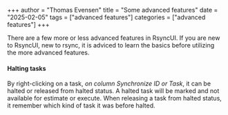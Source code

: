 +++
author = "Thomas Evensen"
title = "Some advanced features"
date = "2025-02-05"
tags = ["advanced features"]
categories = ["advanced features"]
+++

There are a few more or less advanced features in RsyncUI. If you are new to RsyncUI, new to rsync, it is adviced to learn the basics before utilizing the more advanced features.

#### Halting tasks

By right-clicking on a task, *on column Synchronize ID or Task*, it can be halted or released from halted status. A halted task will be marked and not available for estimate or execute. When releasing a task from halted status, it remember which kind of task it was before halted. 


